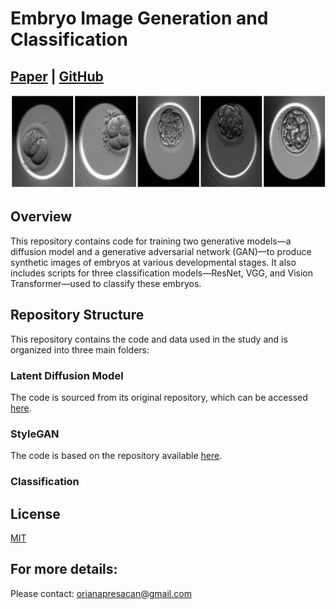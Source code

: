 # Embryo Image Generation and Classification

## [Paper](TBD) | [GitHub](https://github.com/orianapresacan/Embryo)

<img src="./images/embryo_synthetic.jpg" width="750" height="150"/> 

## Overview

This repository contains code for training two generative models—a diffusion model and a generative adversarial network (GAN)—to produce synthetic images of embryos at various developmental stages. It also includes scripts for three classification models—ResNet, VGG, and Vision Transformer—used to classify these embryos.

## Repository Structure

This repository contains the code and data used in the study and is organized into three main folders:

### Latent Diffusion Model

The code is sourced from its original repository, which can be accessed [here](https://github.com/CompVis/latent-diffusion).

### StyleGAN

The code is based on the repository available [here]().

### Classification

## License
[MIT](https://choosealicense.com/licenses/mit/)

## For more details:
Please contact: orianapresacan@gmail.com
